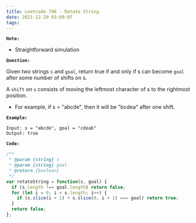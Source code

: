 ```yaml
---
title: Leetcode 796 - Rotate String
date: 2021-12-29 03:09:07
tags:
---
```

**`Note:`**
- Straightforward simulation

**`Question:`**

Given two strings `s` and `goal`, return true if and only if s can become `goal` after some number of shifts on s.

A `shift` on `s` consists of moving the leftmost character of s to the rightmost position.

- For example, if s = "abcde", then it will be "bcdea" after one shift.

**`Example:`**
```
Input: s = "abcde", goal = "cdeab"
Output: true
```

**`Code:`**
```javascript
/**
 * @param {string} s
 * @param {string} goal
 * @return {boolean}
 */
var rotateString = function(s, goal) {
  if (s.length !== goal.length) return false;
  for (let i = 0; i < s.length; i++) {
    if (s.slice(i + 1) + s.slice(0, i + 1) === goal) return true;
  }
  return false;
};
```